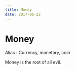 ```yaml
---
title: Money
date: 2017-05-23
---
```


Money
=====

Alias
:   Currency, monetary, coin

Money is the root of all evil.
